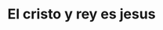 ---
title: "El cristo y rey es jesus"
url: /barquisimeto/el-cristo-y-rey-es-jesus/
shop: directores de funerarias
---